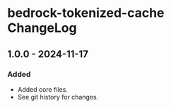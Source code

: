 # bedrock-tokenized-cache ChangeLog

## 1.0.0 - 2024-11-17

### Added
- Added core files.
- See git history for changes.
